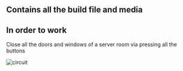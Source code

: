 ## Contains all the build file and media

## In order to work

Close all the doors and windows of a server room via pressing all the buttons

![circuit](https://github.com/Lokesh12121/M2_Server_Room_Temperatue_Monitering_SYS/blob/main/6_Output/serverroomCapture.PNG)
